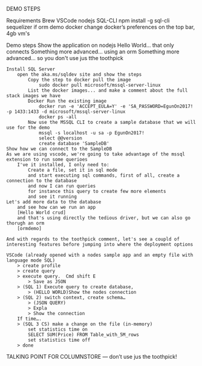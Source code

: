 DEMO STEPS

Requirements
	Brew
	VSCode
	nodejs
	SQL-CLI
		npm install -g sql-cli
	sequelizer
		if orm demo
	docker
		change docker’s preferences on the top bar, 4gb vm's



Demo steps
	Show the application on nodejs
		Hello World... that only connects
		Something more advanced... using an orm
		Something more advanced... so you don't use jus tthe toothpick
	
	Install SQL Server
		open the aka.ms/sqldev site and show the steps
			Copy the step to docker pull the image
				sudo docker pull microsoft/mssql-server-linux	
			List the docker images... and make a comment about the full stack images we have
			Docker Run the existing image
				docker run -e 'ACCEPT_EULA=Y' -e 'SA_PASSWORD=EgunOn2017! -p 1433:1433 -d microsoft/mssql-server-linux
				docker ps -all
			Now use the MSSQL CLI to create a sample database that we will use for the demo
				mssql -s localhost -u sa -p EgunOn2017!
				select @@version
				create database 'SampleDB'
	Show how we can connect to the SampleDB
	As we are using vscode, we're going to take advantage of the mssql extension to run some querioes
		I've it installed, I only need to:
			Create a file, set it in sql mode
			and start executing sql commands, first of all, create a connection to the database
			and now I can run queries
			for instance this query to create few more elements
			and see it running
	Let's add more data to the database	
		and see how can we run an app
		[Hello World crud]
		and that's using directly the tedious driver, but we can also go thorugh an orm
		[ormdemo]
	
	And with regards to the toothpick comment, let's see a coupld of interesting features before jumping into where the deployment options

	VSCode (already opened with a nodes sample app and an empty file with language mode SQL)
		> create profile
		> create query
		> execute query.  Cmd shift E
			> Save as JSON
		> (SQL 1) Execute query to create database, 
			> (HELLO WORLD)Show the nodes connection
		> (SQL 2) switch context, create schema…
			> (JSON QUERY)
			> Expla
			> Show the connection
		If time….
		> (SQL 3 CS) make a change on the file (in-memory)
			set statistics time on 
			SELECT SUM(Price) FROM Table_with_5M_rows
			set statistics time off
 		> done

TALKING POINT FOR COLUMNSTORE — don’t use jus the toothpick!
